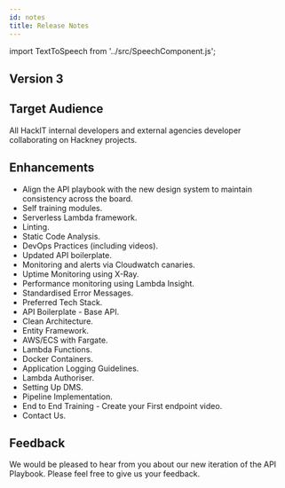 ```yaml
---
id: notes
title: Release Notes
---
```

import TextToSpeech from '../src/SpeechComponent.js';

<TextToSpeech>

## Version 3

## Target Audience

All HackIT internal developers and external agencies developer collaborating on Hackney projects.

## Enhancements

- Align the API playbook with the new design system to maintain consistency across the board.
- Self training modules.
- Serverless Lambda framework.
- Linting.
- Static Code Analysis.
- DevOps Practices (including videos).
- Updated API boilerplate.
- Monitoring and alerts via Cloudwatch canaries.
- Uptime Monitoring using X-Ray.
- Performance monitoring using Lambda Insight.
- Standardised Error Messages.
- Preferred Tech Stack.
- API Boilerplate - Base API.
- Clean Architecture.
- Entity Framework.
- AWS/ECS with Fargate.
- Lambda Functions.
- Docker Containers.
- Application Logging Guidelines.
- Lambda Authoriser.
- Setting Up DMS.
- Pipeline Implementation.
- End to End Training - Create your First endpoint video.
- Contact Us.

## Feedback

We would be pleased to hear from you about our new iteration of the API Playbook. Please feel free to give us your feedback.

</TextToSpeech>